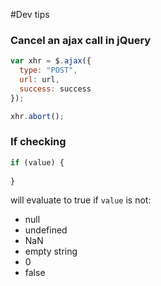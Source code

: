 #Dev tips


### Cancel an ajax call in jQuery

```js
var xhr = $.ajax({
  type: "POST",
  url: url,
  success: success
});

xhr.abort();

```

### If checking

```js 
if (value) {
  
}
```

will evaluate to true if `value` is not:
* null
* undefined
* NaN
* empty string
* 0
* false



